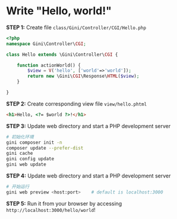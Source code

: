 # Write "Hello, world!"

**STEP 1:** Create file `class/Gini/Controller/CGI/Hello.php`
```php
<?php
namespace Gini\Controller\CGI;

class Hello extends \Gini\Controller\CGI {

    function actionWorld() {
        $view = V('hello', ['world'=>'world']);
        return new \Gini\CGI\Response\HTML($view);
    }

}
```

**STEP 2:** Create corresponding view file `view/hello.phtml`
```html
<h1>Hello, <?= $world ?>!</h1>
```

**STEP 3:** Update web directory and start a PHP development server
```bash
# 初始化环境
gini composer init -n
composer update --prefer-dist
gini cache
gini config update
gini web update
```

**STEP 4:** Update web directory and start a PHP development server
```bash
# 开始运行
gini web preview <host:port>    # default is localhost:3000
```
**STEP 5:** Run it from your browser by accessing `http://localhost:3000/hello/world`!
